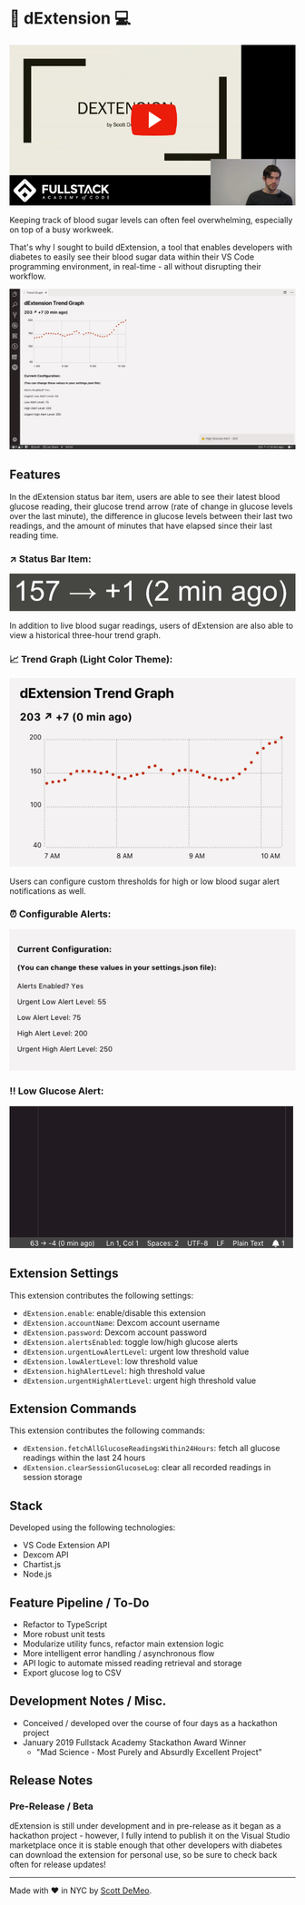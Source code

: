 # :hospital: dExtension :computer:

[![thumbnail image for presentation link to YouTube](/assets/youtube_thumbnail.png)](https://www.youtube.com/watch?v=YOUTUBE_VIDEO_ID_HERE)

Keeping track of blood sugar levels can often feel overwhelming, especially on top of a busy workweek.

That's why I sought to build dExtension, a tool that enables developers with diabetes to easily see their blood sugar data within their VS Code programming environment, in real-time - all without disrupting their workflow.

![dExtension full screen app view](/assets/full_screen.png)

## Features

In the dExtension status bar item, users are able to see their latest blood glucose reading, their glucose trend arrow (rate of change in glucose levels over the last minute), the difference in glucose levels between their last two readings, and the amount of minutes that have elapsed since their last reading time.

### :arrow_upper_right: Status Bar Item:

![dExtension status bar item](/assets/status_bar.png)

In addition to live blood sugar readings, users of dExtension are also able to view a historical three-hour trend graph.

### :chart_with_upwards_trend: Trend Graph (Light Color Theme):

![trend graph, light color theme](/assets/trend_graph.png)

Users can configure custom thresholds for high or low blood sugar alert notifications as well.

### :alarm_clock: Configurable Alerts:

![configurable alerts](/assets/configurable_alerts.png)

### :bangbang: Low Glucose Alert:

![low glucose alert](/assets/low_alert.gif)

## Extension Settings

This extension contributes the following settings:

- `dExtension.enable`: enable/disable this extension
- `dExtension.accountName`: Dexcom account username
- `dExtension.password`: Dexcom account password
- `dExtension.alertsEnabled`: toggle low/high glucose alerts
- `dExtension.urgentLowAlertLevel`: urgent low threshold value
- `dExtension.lowAlertLevel`: low threshold value
- `dExtension.highAlertLevel`: high threshold value
- `dExtension.urgentHighAlertLevel`: urgent high threshold value

## Extension Commands

This extension contributes the following commands:

- `dExtension.fetchAllGlucoseReadingsWithin24Hours`: fetch all glucose readings within the last 24 hours
- `dExtension.clearSessionGlucoseLog`: clear all recorded readings in session storage

## Stack

Developed using the following technologies:

- VS Code Extension API
- Dexcom API
- Chartist.js
- Node.js

<!-- ## Known Issues

- note any known issues here when they are discovered -->

## Feature Pipeline / To-Do

- Refactor to TypeScript
- More robust unit tests
- Modularize utility funcs, refactor main extension logic
- More intelligent error handling / asynchronous flow
- API logic to automate missed reading retrieval and storage
- Export glucose log to CSV

## Development Notes / Misc.

- Conceived / developed over the course of four days as a hackathon project
- January 2019 Fullstack Academy Stackathon Award Winner
  - "Mad Science - Most Purely and Absurdly Excellent Project"

## Release Notes

### Pre-Release / Beta

dExtension is still under development and in pre-release as it began as a hackathon project - however, I fully intend to publish it on the Visual Studio marketplace once it is stable enough that other developers with diabetes can download the extension for personal use, so be sure to check back often for release updates!

---

Made with :heart: in NYC by [Scott DeMeo](https://github.com/scottdemeo).
